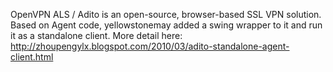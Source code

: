 OpenVPN ALS / Adito is an open-source, browser-based SSL VPN solution. Based on Agent code, yellowstonemay added a swing wrapper to it and run it as a standalone client. More detail here: http://zhoupengylx.blogspot.com/2010/03/adito-standalone-agent-client.html